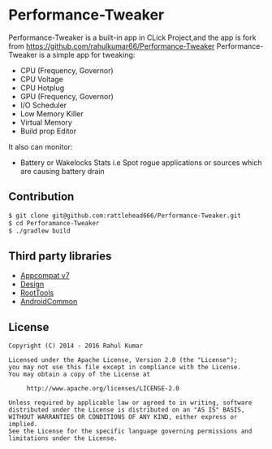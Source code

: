 # Performance-Tweaker


Performance-Tweaker is a built-in app in CLick Project,and the app is fork from https://github.com/rahulkumar66/Performance-Tweaker
Performance-Tweaker is a simple app for tweaking:

 * CPU (Frequency, Governor)
 * CPU Voltage
 * CPU Hotplug
 * GPU (Frequency, Governor)
 * I/O Scheduler
 * Low Memory Killer
 * Virtual Memory
 * Build prop Editor

It also can monitor:
 * Battery or Wakelocks Stats i.e Spot rogue applications or sources which are causing battery drain



## Contribution


``` bash
$ git clone git@github.com:rattlehead666/Performance-Tweaker.git
$ cd Perforamance-Tweaker
$ ./gradlew build
```


## Third party libraries

 * [Appcompat v7](https://developer.android.com/tools/support-library/features.html#v7-appcompat)
 * [Design](http://developer.android.com/tools/support-library/features.html#design)
 * [RootTools](https://github.com/Stericson/RootTools)
 * [AndroidCommon](https://github.com/asksven/AndroidCommon)



## License

    Copyright (C) 2014 - 2016 Rahul Kumar

    Licensed under the Apache License, Version 2.0 (the "License");
    you may not use this file except in compliance with the License.
    You may obtain a copy of the License at

         http://www.apache.org/licenses/LICENSE-2.0

    Unless required by applicable law or agreed to in writing, software
    distributed under the License is distributed on an "AS IS" BASIS,
    WITHOUT WARRANTIES OR CONDITIONS OF ANY KIND, either express or implied.
    See the License for the specific language governing permissions and
    limitations under the License.


